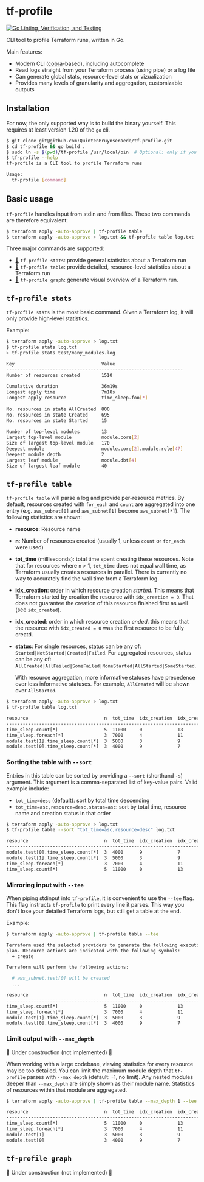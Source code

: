 # tf-profile

[![Go Linting, Verification, and Testing](https://github.com/QuintenBruynseraede/tf-profile/actions/workflows/go-fmt-vet-tests.yml/badge.svg?branch=main)](https://github.com/QuintenBruynseraede/tf-profile/actions/workflows/go-fmt-vet-tests.yml)

CLI tool to profile Terraform runs, written in Go.

Main features:
- Modern CLI ([cobra](https://github.com/spf13/cobra)-based), including autocomplete
- Read logs straight from your Terraform process (using pipe) or a log file
- Can generate global stats, resource-level stats or vizualization
- Provides many levels of granularity and aggregation, customizable outputs

## Installation

For now, the only supported way is to build the binary yourself. This requires at least version 1.20 of the `go` cli.

```bash
$ git clone git@github.com:QuintenBruynseraede/tf-profile.git
$ cd tf-profile && go build .
$ sudo ln -s $(pwd)/tf-profile /usr/local/bin  # Optional: only if you want to run tf-profile from other directories
$ tf-profile --help
tf-profile is a CLI tool to profile Terraform runs

Usage:
  tf-profile [command]
```

## Basic usage

`tf-profile` handles input from stdin and from files. These two commands are therefore equivalent:

```bash
$ terraform apply -auto-approve | tf-profile table
$ terraform apply -auto-approve > log.txt && tf-profile table log.txt
```

Three major commands are supported:
- [🔗](#anchor_stats) `tf-profile stats`: provide general statistics about a Terraform run
- [🔗](#anchor_table) `tf-profile table`: provide detailed, resource-level statistics about a Terraform run
- [🔗](#anchor_graph) `tf-profile graph`: generate visual overview of a Terraform run.


## `tf-profile stats`
<a name="anchor_stats"></a>

`tf-profile stats` is the most basic command. Given a Terraform log, it will only provide high-level statistics.

Example:
```bash
$ terraform apply -auto-approve > log.txt
$ tf-profile stats log.txt
> tf-profile stats test/many_modules.log

Key                                Value    
-----------------------------------------------------------------                       
Number of resources created        1510                            
                                                                   
Cumulative duration                36m19s                          
Longest apply time                 7m18s                           
Longest apply resource             time_sleep.foo[*]               
                                                                   
No. resources in state AllCreated  800                             
No. resources in state Created     695                             
No. resources in state Started     15                              
                                                                   
Number of top-level modules        13                              
Largest top-level module           module.core[2]                  
Size of largest top-level module   170                             
Deepest module                     module.core[2].module.role[47]  
Deepest module depth               2                               
Largest leaf module                module.dbt[4]                   
Size of largest leaf module        40  
```

## `tf-profile table`
<a name="anchor_table"></a>
`tf-profile table` will parse a log and provide per-resource metrics. By default, resources created with `for_each` and `count` are aggregated into one entry (e.g. `aws_subnet[0]` and `aws_subnet[1]` become `aws_subnet[*]`). The following statistics are shown:

- **resource**: Resource name
- **n**: Number of resources created (usually 1, unless `count` or `for_each` were used)
- **tot_time** (milliseconds): total time spent creating these resources. Note that for resources where `n` > 1, `tot_time` does not equal wall time, as Terraform usually creates resources in parallel. There is currently no way to accurately find the wall time from a Terraform log.
- **idx_creation**: order in which resource creation _started_. This means that Terraform started by creation the resource with `idx_creation = 0`. That does not guarantee the creation of this resource finished first as well (see `idx_created`).
- **idx_created**: order in which resource creation _ended_. this means that the resource with `idx_created = 0` was the first resource to be fully creatd.
- **status**: For single resources, status can be any of: `Started|NotStarted|Created|Failed`. For aggregated resources, status can be any of: `AllCreated|AllFailed|SomeFailed|NoneStarted|AllStarted|SomeStarted`.
   
    With resource aggregation, more informative statuses have precedence over less informative statuses. For example, `AllCreated` will be shown over `AllStarted`.
```bash
$ terraform apply -auto-approve > log.txt
$ tf-profile table log.txt

resource                            n  tot_time  idx_creation  idx_created  status    
-------------------------------------------------------------------------------------- 
time_sleep.count[*]                 5  11000     0             13           AllCreated  
time_sleep.foreach[*]               3  7000      4             11           AllCreated  
module.test[1].time_sleep.count[*]  3  5000      3             9            AllCreated  
module.test[0].time_sleep.count[*]  3  4000      9             7            AllCreated 
```

### Sorting the table with `--sort`

Entries in this table can be sorted by providing a `--sort` (shorthand `-s`) argument. This argument is a comma-separated list of key-value pairs. Valid example include:
- `tot_time=desc` (default): sort by total time descending
- `tot_time=asc,resource=desc,status=asc`: sort by total time, resource name and creation status in that order

```bash
$ terraform apply -auto-approve > log.txt
$ tf-profile table --sort "tot_time=asc,resource=desc" log.txt

resource                            n  tot_time  idx_creation  idx_created  status      
--------------------------------------------------------------------------------------
module.test[0].time_sleep.count[*]  3  4000      9             7            AllCreated  
module.test[1].time_sleep.count[*]  3  5000      3             9            AllCreated  
time_sleep.foreach[*]               3  7000      4             11           AllCreated  
time_sleep.count[*]                 5  11000     0             13           AllCreated 
```

### Mirroring input with `--tee`

When piping stdinput into `tf-profile`, it is convenient to use the `--tee` flag. This flag instructs `tf-profile` to print every line it parses. This way you don't lose your detailed Terraform logs, but still get a table at the end.

Example:
```bash
$ terraform apply -auto-approve | tf-profile table --tee

Terraform used the selected providers to generate the following execution
plan. Resource actions are indicated with the following symbols:
  + create

Terraform will perform the following actions:

  # aws_subnet.test[0] will be created
  ...

resource                            n  tot_time  idx_creation  idx_created  status    
-------------------------------------------------------------------------------------- 
time_sleep.count[*]                 5  11000     0             13           AllCreated  
time_sleep.foreach[*]               3  7000      4             11           AllCreated  
module.test[1].time_sleep.count[*]  3  5000      3             9            AllCreated  
module.test[0].time_sleep.count[*]  3  4000      9             7            AllCreated 
```

### Limit output with `--max_depth`
🚧 Under construction (not implemented) 🚧

When working with a large codebase, viewing statistics for every resource may be too detailed. You can limit the maximum module depth that `tf-profile` parses with `--max_depth` (default: -1, no limit). Any nested modules deeper than `--max_depth` are simply shown as their module name. Statistics of resources within that module are aggregated.

```bash
$ terraform apply -auto-approve | tf-profile table --max_depth 1 --tee

resource                            n  tot_time  idx_creation  idx_created  status    
-------------------------------------------------------------------------------------- 
time_sleep.count[*]                 5  11000     0             13           AllCreated  
time_sleep.foreach[*]               3  7000      4             11           AllCreated  
module.test[1]                      3  5000      3             9            AllCreated  
module.test[0]                      3  4000      9             7            AllCreated 
```

## `tf-profile graph`
<a name="anchor_graph"></a>
🚧 Under construction (not implemented) 🚧
